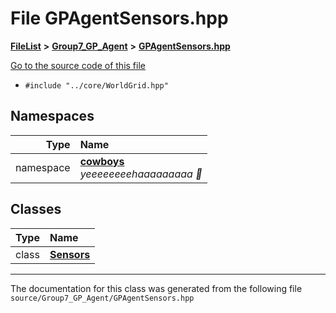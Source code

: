 

# File GPAgentSensors.hpp



[**FileList**](files.md) **>** [**Group7\_GP\_Agent**](dir_2917a1bbf314837e5575b308b680803f.md) **>** [**GPAgentSensors.hpp**](_g_p_agent_sensors_8hpp.md)

[Go to the source code of this file](_g_p_agent_sensors_8hpp_source.md)



* `#include "../core/WorldGrid.hpp"`













## Namespaces

| Type | Name |
| ---: | :--- |
| namespace | [**cowboys**](namespacecowboys.md) <br>_yeeeeeeeehaaaaaaaaa 🤠_  |


## Classes

| Type | Name |
| ---: | :--- |
| class | [**Sensors**](classcowboys_1_1_sensors.md) <br> |



















































------------------------------
The documentation for this class was generated from the following file `source/Group7_GP_Agent/GPAgentSensors.hpp`

